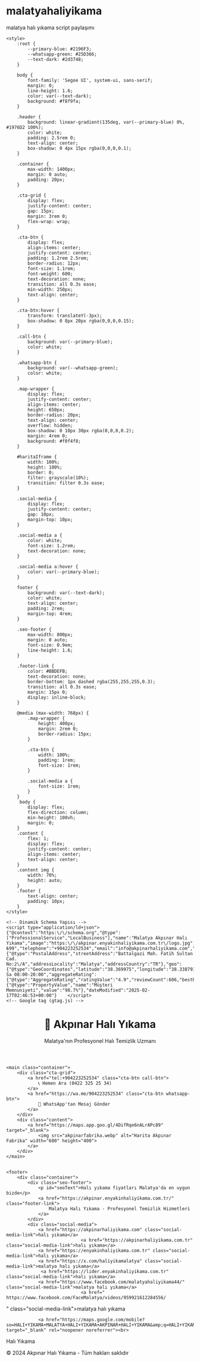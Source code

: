 # malatyahaliyikama
malatya halı yıkama script paylaşımı


<!DOCTYPE html>
<html lang="tr" itemscope itemtype="https://schema.org/LocalBusiness">
<head>
    <meta charset="UTF-8">
    <meta name="viewport" content="width=device-width, initial-scale=1.0">
    <meta name="description" content="Malatya Akpınar Halı Yıkama - Profesyonel Halı Temizlik Hizmeti">
    <meta name="robots" content="index, follow">
    <title>Malatya Akpınar Halı Yıkama | Profesyonel Hizmet</title>

    <style>
        :root {
            --primary-blue: #2196F3;
            --whatsapp-green: #25D366;
            --text-dark: #2d3748;
        }

        body {
            font-family: 'Segoe UI', system-ui, sans-serif;
            margin: 0;
            line-height: 1.6;
            color: var(--text-dark);
            background: #f8f9fa;
        }

        .header {
            background: linear-gradient(135deg, var(--primary-blue) 0%, #1976D2 100%);
            color: white;
            padding: 2.5rem 0;
            text-align: center;
            box-shadow: 0 4px 15px rgba(0,0,0,0.1);
        }

        .container {
            max-width: 1400px;
            margin: 0 auto;
            padding: 20px;
        }

        .cta-grid {
            display: flex;
            justify-content: center;
            gap: 15px;
            margin: 3rem 0;
            flex-wrap: wrap;
        }

        .cta-btn {
            display: flex;
            align-items: center;
            justify-content: center;
            padding: 1.2rem 2.5rem;
            border-radius: 12px;
            font-size: 1.1rem;
            font-weight: 600;
            text-decoration: none;
            transition: all 0.3s ease;
            min-width: 250px;
            text-align: center;
        }

        .cta-btn:hover {
            transform: translateY(-3px);
            box-shadow: 0 8px 20px rgba(0,0,0,0.15);
        }

        .call-btn {
            background: var(--primary-blue);
            color: white;
        }

        .whatsapp-btn {
            background: var(--whatsapp-green);
            color: white;
        }

        .map-wrapper {
            display: flex;
            justify-content: center;
            align-items: center;
            height: 650px;
            border-radius: 20px;
            text-align: center;
            overflow: hidden;
            box-shadow: 0 10px 30px rgba(0,0,0,0.2);
            margin: 4rem 0;
            background: #f0f4f8;
        }

        #haritaIframe {
            width: 100%;
            height: 100%;
            border: 0;
            filter: grayscale(10%);
            transition: filter 0.3s ease;
        }

        .social-media {
            display: flex;
            justify-content: center;
            gap: 10px;
            margin-top: 10px;
        }

        .social-media a {
            color: white;
            font-size: 1.2rem;
            text-decoration: none;
        }

        .social-media a:hover {
            color: var(--primary-blue);
        }

        footer {
            background: var(--text-dark);
            color: white;
            text-align: center;
            padding: 2rem;
            margin-top: 4rem;
        }

        .seo-footer {
            max-width: 800px;
            margin: 0 auto;
            font-size: 0.9em;
            line-height: 1.6;
        }

        .footer-link {
            color: #BBDEFB;
            text-decoration: none;
            border-bottom: 1px dashed rgba(255,255,255,0.3);
            transition: all 0.3s ease;
            margin: 15px 0;
            display: inline-block;
        }

        @media (max-width: 768px) {
            .map-wrapper {
                height: 400px;
                margin: 2rem 0;
                border-radius: 15px;
            }
            
            .cta-btn {
                width: 100%;
                padding: 1rem;
                font-size: 1rem;
            }

            .social-media a {
                font-size: 1rem;
            }
        }
         body {
            display: flex;
            flex-direction: column;
            min-height: 100vh;
            margin: 0;
        }
        .content {
            flex: 1;
            display: flex;
            justify-content: center;
            align-items: center;
            text-align: center;
        }
        .content img {
            width: 70%;
            height: auto;
        }
        .footer {
            text-align: center;
            padding: 10px;
        }
    </style>

    <!-- Dinamik Schema Yapısı -->
    <script type="application/ld+json">
    {"@context":"https:\/\/schema.org","@type":["ProfessionalService","LocalBusiness"],"name":"Malatya Akpınar Halı Yıkama","image":"https:\/\/akpinar.enyakinhaliyikama.com.tr\/logo.jpg","priceRange":"₺35-₺99","telephone":"+904223252534","email":"info@akpinarhaliyikama.com","address":{"@type":"PostalAddress","streetAddress":"Battalgazi Mah. Fatih Sultan Cad. No:2\/A","addressLocality":"Malatya","addressCountry":"TR"},"geo":{"@type":"GeoCoordinates","latitude":"38.369975","longitude":"38.338791"},"openingHours":"Mo-Sa 08:00-20:00","aggregateRating":{"@type":"AggregateRating","ratingValue":"4.9","reviewCount":606,"bestRating":"5","worstRating":"4"},"additionalProperty":{"@type":"PropertyValue","name":"Müşteri Memnuniyeti","value":"98.7%"},"dateModified":"2025-02-17T02:46:53+00:00"}    </script>
    <!-- Google tag (gtag.js) -->
<script async src="https://www.googletagmanager.com/gtag/js?id=AW-1043941576">
</script>
<script>
  window.dataLayer = window.dataLayer || [];
  function gtag(){dataLayer.push(arguments);}
  gtag('js', new Date());

  gtag('config', 'AW-1043941576');
</script>
</head>
<body>
    <header class="header">
        <div class="container">
            <h1>🌟 Akpınar Halı Yıkama</h1>
            <p>Malatya'nın Profesyonel Halı Temizlik Uzmanı</p>
        </div>
    </header>

    <main class="container">
        <div class="cta-grid">
            <a href="tel:+904223252534" class="cta-btn call-btn">
                📞 Hemen Ara (0422 325 25 34)
            </a>
            <a href="https://wa.me/904223252534" class="cta-btn whatsapp-btn">
                💬 WhatsApp'tan Mesaj Gönder
            </a>
        </div>
        <div class="content">
            <a href="https://maps.app.goo.gl/4DifRqe6nALrAPc89" target="_blank">
                <img src="akpinarfabrika.webp" alt="Harita Akpınar Fabrika" width="600" height="400">
            </a>
        </div>
    </main>

    
    <footer>
        <div class="container">
            <div class="seo-footer">
                <p id="seoText">Halı yıkama fiyatları Malatya'da en uygun bizde</p>
                <a href="https://akpinar.enyakinhaliyikama.com.tr/" class="footer-link">
                    Malatya Halı Yıkama - Profesyonel Temizlik Hizmetleri
                </a>
            </div>
            <div class="social-media">
                <a href="https://akpinarhaliyikama.com" class="social-media-link">halı yıkama</a>
                                <a href="https://akpinarhaliyikama.com.tr" class="social-media-link">halı yıkama</a>
                <a href="https://enyakinhaliyikama.com.tr" class="social-media-link">halı yıkama</a>
                <a href="https://x.com/haliyikamalatya" class="social-media-link">malatya halı yıkama</a>
                 <a href="https://lider.enyakinhaliyikama.com.tr" class="social-media-link">halı yıkama</a>
                <a href="https://www.facebook.com/malatyahaliyikama44/" class="social-media-link">malatya halı yıkama</a>
                                <a href="                https://www.facebook.com/FaceMalatya/videos/959921612284556/
" class="social-media-link">malatya halı yıkama</a>

                <a href="https://maps.google.com/mobile?so=HALI+YIKAMA+MALATYA+HALI+YIKAMA+AKPINAR+HALI+YIKAMA&amp;q=HALI+YIKAMA+++MALATYA+HALI+YIKAMA+++AKPINAR+HALI+YIKAMA+site:AKPINARHALIYIKAMA.COM&amp;fbs=AKPINARHALIYIKAMA&amp;udm=14&amp;hl=tr" target="_blank" rel="noopener noreferrer"><br>
Halı Yıkama<br>
</a>
            </div>
            <p>© 2024 Akpınar Halı Yıkama - Tüm hakları saklıdır</p>
        </div>
    </footer>
</body>
</html>
